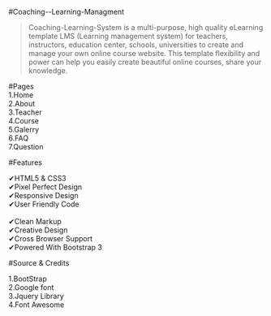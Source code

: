#Coaching--Learning-Managment

>Coaching-Learning-System is a multi-purpose, high quality eLearning template LMS (Learning management system) for teachers, instructors, education center, schools, universities to create and manage your own online course website. This template flexibility and power can help you easily create beautiful online courses, share your knowledge.


#Pages<br>
1.Home<br>
2.About<br>
3.Teacher<br>
4.Course<br>
5.Galerry<br>
6.FAQ<br>
7.Question<br>

#Features<br>

✔HTML5 & CSS3 <br>
✔Pixel Perfect Design <br>
✔Responsive Design <br>
✔User Friendly Code<br> <br>
✔Clean Markup<br> 
✔Creative Design <br>
✔Cross Browser Support <br>
✔Powered With Bootstrap 3 <br>


#Source & Credits<br> 

1.BootStrap  <br>
2.Google font <br>
3.Jquery Library<br>
4.Font Awesome <br>
